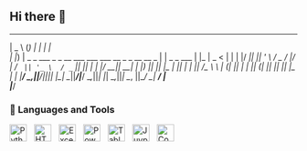## Hi there 👋
  ____               _                                               _              _   
 |  _ \             (_)                                             | |            | |  
 | |_) | _   _  ___  _  _ __    ___  ___  ___    __ _  _ __    __ _ | | _   _  ___ | |_ 
 |  _ < | | | |/ __|| || '_ \  / _ \/ __|/ __|  / _` || '_ \  / _` || || | | |/ __|| __|
 | |_) || |_| |\__ \| || | | ||  __/\__ \\__ \ | (_| || | | || (_| || || |_| |\__ \| |_ 
 |____/  \__,_||___/|_||_| |_| \___||___/|___/  \__,_||_| |_| \__,_||_| \__, ||___/ \__|
                                                                         __/ |          
                                                                        |___/                                                                                                                                                      
### 🧰 Languages and Tools

<img align="left" alt="Python" width="30px" style="padding-right:10px;" src="https://cdn.jsdelivr.net/gh/devicons/devicon/icons/python/python-plain.svg" />
<img align="left" alt="HTML" width="30px" style="padding-right:10px;" src="https://cdn.jsdelivr.net/gh/devicons/devicon/icons/html5/html5-plain.svg" />
<img align="left" alt="Excel" width="30px" style="padding-right:10px;" src="https://img.icons8.com/?size=100&id=13654&format=png&color=000000" />
<img align="left" alt="PowerBI" width="30px" style="padding-right:10px;" src="https://img.icons8.com/?size=100&id=Ny0t2MYrJ70p&format=png&color=000000" />
<img align="left" alt="Tableau" width="30px" style="padding-right:10px;" src="https://img.icons8.com/?size=100&id=9Kvi1p1F0tUo&format=png&color=000000" />
<img align="left" alt="Juypter" width="30px" style="padding-right:10px;" src="https://www.vectorlogo.zone/logos/jupyter/jupyter-icon.svg" />
<img align="left" alt="Command" width="30px" style="padding-right:10px;" src="https://img.icons8.com/?size=100&id=19291&format=png&color=000000" />
<!--
**Nick-Doan/Nick-Doan** is a ✨ _special_ ✨ repository because its `README.md` (this file) appears on your GitHub profile.

Here are some ideas to get you started:

- 🔭 I’m currently working on ...
- 🌱 I’m currently learning ...
- 👯 I’m looking to collaborate on ...
- 🤔 I’m looking for help with ...
- 💬 Ask me about ...
- 📫 How to reach me: ...
- 😄 Pronouns: ...
- ⚡ Fun fact: ...
-->
